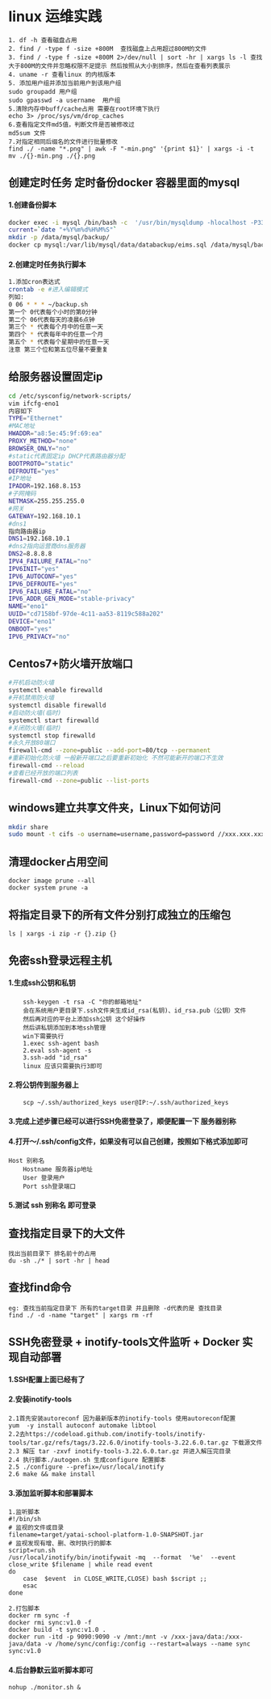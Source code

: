 # linux 运维实践
```
1. df -h 查看磁盘占用
2. find / -type f -size +800M  查找磁盘上占用超过800M的文件
3. find / -type f -size +800M 2>/dev/null | sort -hr | xargs ls -l 查找大于800M的文件并忽略权限不足提示 然后按照从大小到排序，然后在查看列表展示
4. uname -r 查看linux 的内核版本
5. 添加用户组并添加当前用户到该用户组
sudo groupadd 用户组
sudo gpasswd -a username  用户组
5.清除内存中buff/cache占用 需要在root环境下执行
echo 3> /proc/sys/vm/drop_caches
6.查看指定文件md5值，判断文件是否被修改过
md5sum 文件
7.对指定相同后缀名的文件进行批量修改
find ./ -name "*.png" | awk -F "-min.png" '{print $1}' | xargs -i -t mv ./{}-min.png ./{}.png

```

## 创建定时任务 定时备份docker 容器里面的mysql
#### 1.创建备份脚本
```sh
docker exec -i mysql /bin/bash -c  '/usr/bin/mysqldump -hlocalhost -P3306 -uroot -pwindao2021  --databases eims --comments --compact --lock-tables > /var/lib/mysql/data/databackup/eims.sql'
current=`date "+%Y%m%d%H%M%S"`
mkdir -p /data/mysql/backup/
docker cp mysql:/var/lib/mysql/data/databackup/eims.sql /data/mysql/backup/$current.sql
```
#### 2.创建定时任务执行脚本
```sh
1.添加cron表达式
crontab -e #进入编辑模式
列如:
0 06 * * * ~/backup.sh  
第一个 0代表每个小时的第0分钟
第二个 06代表每天的凌晨6点钟
第三个 * 代表每个月中的任意一天
第四个 * 代表每年中的任意一个月
第五个 * 代表每个星期中的任意一天
注意 第三个位和第五位尽量不要重复
```
## 给服务器设置固定ip
```sh
cd /etc/sysconfig/network-scripts/
vim ifcfg-eno1
内容如下
TYPE="Ethernet"
#MAC地址
HWADDR="a8:5e:45:9f:69:ea"
PROXY_METHOD="none"
BROWSER_ONLY="no"
#static代表固定ip DHCP代表路由器分配
BOOTPROTO="static"
DEFROUTE="yes"
#IP地址
IPADDR=192.168.8.153
#子网掩码
NETMASK=255.255.255.0
#网关
GATEWAY=192.168.10.1
#dns1 
指向路由器ip        
DNS1=192.168.10.1
#dns2指向运营商dns服务器
DNS2=8.8.8.8
IPV4_FAILURE_FATAL="no"
IPV6INIT="yes"
IPV6_AUTOCONF="yes"
IPV6_DEFROUTE="yes"
IPV6_FAILURE_FATAL="no"
IPV6_ADDR_GEN_MODE="stable-privacy"
NAME="eno1"
UUID="cd7158bf-97de-4c11-aa53-8119c588a202"
DEVICE="eno1"
ONBOOT="yes"
IPV6_PRIVACY="no"
```
## Centos7+防火墙开放端口
```sh
#开机启动防火墙
systemctl enable firewalld
#开机禁用防火墙
systemctl disable firewalld
#启动防火墙(临时)
systemctl start firewalld
#关闭防火墙(临时)
systemctl stop firewalld
#永久开放80端口
firewall-cmd --zone=public --add-port=80/tcp --permanent  
#重新初始化防火墙 一般新开端口之后要重新初始化 不然可能新开的端口不生效
firewall-cmd --reload
#查看已经开放的端口列表
firewall-cmd --zone=public --list-ports
```
## windows建立共享文件夹，Linux下如何访问
```sh
mkdir share
sudo mount -t cifs -o username=username,password=password //xxx.xxx.xxx.xxx/share ./share
```

## 清理docker占用空间
```shell
docker image prune --all
docker system prune -a
```

## 将指定目录下的所有文件分别打成独立的压缩包
```
ls | xargs -i zip -r {}.zip {}
```

## 免密ssh登录远程主机

#### 1.生成ssh公钥和私钥
```
	ssh-keygen -t rsa -C "你的邮箱地址"
	会在系统用户更目录下.ssh文件夹生成id_rsa(私钥)、id_rsa.pub（公钥）文件
	然后再对应的平台上添加ssh公钥 这个好操作
	然后讲私钥添加到本地ssh管理
	win下需要执行
	1.exec ssh-agent bash
	2.eval ssh-agent -s
	3.ssh-add "id_rsa"
	linux 应该只需要执行3即可
```
#### 2.将公钥传到服务器上
```
	scp ~/.ssh/authorized_keys user@IP:~/.ssh/authorized_keys
```
#### 3.完成上述步骤已经可以进行SSH免密登录了，顺便配置一下 服务器别称
#### 4.打开～/.ssh/config文件，如果没有可以自己创建，按照如下格式添加即可
```
Host 别称名
    Hostname 服务器ip地址
    User 登录用户
    Port ssh登录端口
```
#### 5.测试  ssh 别称名  即可登录

## 查找指定目录下的大文件
```
找出当前目录下 排名前十的占用
du -sh ./* | sort -hr | head
```

##  查找find命令
```
eg: 查找当前指定目录下 所有的target目录 并且删除 -d代表的是 查找目录
find ./ -d -name "target" | xargs rm -rf
```

## SSH免密登录 + inotify-tools文件监听 + Docker 实现自动部署
#### 1.SSH配置上面已经有了
#### 2.安装inotify-tools
```
2.1首先安装autoreconf 因为最新版本的inotify-tools 使用autoreconf配置
yum  -y install autoconf automake libtool
2.2去https://codeload.github.com/inotify-tools/inotify-tools/tar.gz/refs/tags/3.22.6.0/inotify-tools-3.22.6.0.tar.gz 下载源文件
2.3 解压 tar -zxvf inotify-tools-3.22.6.0.tar.gz 并进入解压完目录
2.4 执行脚本./autogen.sh 生成configure 配置脚本
2.5 ./configure --prefix=/usr/local/inotify
2.6 make && make install
```
#### 3.添加监听脚本和部署脚本
```
1.监听脚本
#!/bin/sh  
# 监视的文件或目录  
filename=target/yatai-school-platform-1.0-SNAPSHOT.jar  
# 监视发现有增、删、改时执行的脚本  
script=run.sh  
/usr/local/inotify/bin/inotifywait -mq  --format  '%e'  --event close_write $filename | while read event  
do  
	case  $event  in CLOSE_WRITE,CLOSE) bash $script ;;  
	esac  
done

2.打包脚本
docker rm sync -f  
docker rmi sync:v1.0 -f  
docker build -t sync:v1.0 .  
docker run -itd -p 9090:9090 -v /mnt:/mnt -v /xxx-java/data:/xxx-java/data -v /home/sync/config:/config --restart=always --name sync sync:v1.0
```
#### 4.后台静默云监听脚本即可
```
nohup ./monitor.sh &
```
<!--stackedit_data:
eyJoaXN0b3J5IjpbLTg1NTY0Nzg4OCwxNDc3NTE5MzkwLC0xNT
Q4NTY2OTg2LDQ4Mzk5ODg0MCwxMjA1MDI0MjgyLDUxNTA2OTgy
LDU0NTM2MDI3Miw0Njc4ODY5OTldfQ==
-->